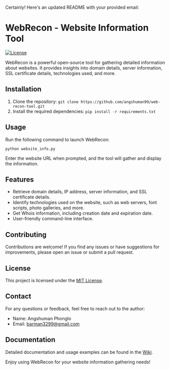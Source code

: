 Certainly! Here's an updated README with your provided email:

# WebRecon - Website Information Tool

[![License](https://img.shields.io/badge/license-MIT-blue.svg)](https://github.com/angshuman99/web-recon-tool/blob/main/LICENSE)

WebRecon is a powerful open-source tool for gathering detailed information about websites. It provides insights into domain details, server information, SSL certificate details, technologies used, and more.

## Installation

1. Clone the repository: `git clone https://github.com/angshuman99/web-recon-tool.git`
2. Install the required dependencies: `pip install -r requirements.txt`

## Usage

Run the following command to launch WebRecon:

```
python website_info.py
```

Enter the website URL when prompted, and the tool will gather and display the information.

## Features

- Retrieve domain details, IP address, server information, and SSL certificate details.
- Identify technologies used on the website, such as web servers, font scripts, photo galleries, and more.
- Get Whois information, including creation date and expiration date.
- User-friendly command-line interface.

## Contributing

Contributions are welcome! If you find any issues or have suggestions for improvements, please open an issue or submit a pull request.

## License

This project is licensed under the [MIT License](https://github.com/angshuman99/web-recon-tool/blob/main/LICENSE).

## Contact

For any questions or feedback, feel free to reach out to the author:
- Name: Angshuman Phonglo
- Email: barman3299@gmail.com

## Documentation

Detailed documentation and usage examples can be found in the [Wiki](https://github.com/angshuman99/web-recon-tool/wiki).

Enjoy using WebRecon for your website information gathering needs!
